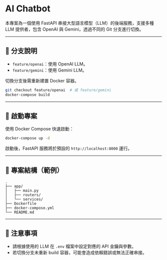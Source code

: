 # AI Chatbot

本專案為一個使用 FastAPI 串接大型語言模型（LLM）的後端服務，支援多種 LLM 提供者，包含 OpenAI 與 Gemini，透過不同的 Git 分支進行切換。

---

## 🔧 分支說明

- `feature/openai`：使用 OpenAI LLM。
- `feature/gemini`：使用 Gemini LLM。

切換分支後需重新建置 Docker 容器。

```bash
git checkout feature/openai  # 或 feature/gemini
docker-compose build
```

---

## 🚀 啟動專案

使用 Docker Compose 快速啟動：

```bash
docker-compose up -d
```

啟動後，FastAPI 服務將於預設的 `http://localhost:8000` 運行。

---

## 📂 專案結構（範例）

```
.
├── app/
│   ├── main.py
│   ├── routers/
│   └── services/
├── Dockerfile
├── docker-compose.yml
└── README.md
```

---

## 📌 注意事項

- 請根據使用的 LLM 在 `.env` 檔案中設定對應的 API 金鑰與參數。
- 若切換分支未重新 build 容器，可能會造成依賴錯誤或無法正確串接。
